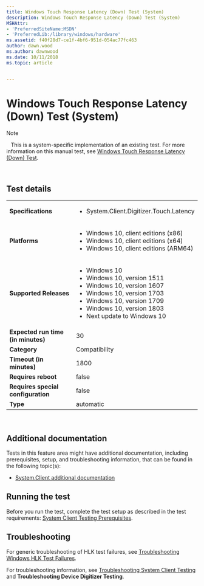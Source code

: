 ```yaml
---
title: Windows Touch Response Latency (Down) Test (System)
description: Windows Touch Response Latency (Down) Test (System)
MSHAttr:
- 'PreferredSiteName:MSDN'
- 'PreferredLib:/library/windows/hardware'
ms.assetid: f40f28d7-ce1f-4bf6-951d-054ac77fc463
author: dawn.wood
ms.author: dawnwood
ms.date: 10/11/2018
ms.topic: article


---
```


# <span id="p_hlk_test.caa16fdf-eef6-40a6-bd80-f1079aa227bc"></span>Windows Touch Response Latency (Down) Test (System)

>[!NOTE]
>  
This is a system-specific implementation of an existing test. For more information on this manual test, see [Windows Touch Response Latency (Down) Test](2ab4ddd6-e2e8-4e28-8bcc-2fe4eda21e31.md).

 

## Test details
|||
|---|---|
| **Specifications**  | <ul><li>System.Client.Digitizer.Touch.Latency</li></ul> |  
| **Platforms**   | <ul><li>Windows 10, client editions (x86)</li><li>Windows 10, client editions (x64)</li><li>Windows 10, client editions (ARM64)</li></ul> |
| **Supported Releases** | <ul><li>Windows 10</li><li>Windows 10, version 1511</li><li>Windows 10, version 1607</li><li>Windows 10, version 1703</li><li>Windows 10, version 1709</li><li>Windows 10, version 1803</li><li>Next update to Windows 10</li></ul> |
|**Expected run time (in minutes)**| 30 |
|**Category**| Compatibility |
|**Timeout (in minutes)**| 1800 |
|**Requires reboot**| false |
|**Requires special configuration**| false |
|**Type**| automatic |

 

## <span id="Additional_documentation"></span><span id="additional_documentation"></span><span id="ADDITIONAL_DOCUMENTATION"></span>Additional documentation


Tests in this feature area might have additional documentation, including prerequisites, setup, and troubleshooting information, that can be found in the following topic(s):

-   [System.Client additional documentation](system-client-additional-documentation.md)

## <span id="Running_the_test"></span><span id="running_the_test"></span><span id="RUNNING_THE_TEST"></span>Running the test


Before you run the test, complete the test setup as described in the test requirements: [System Client Testing Prerequisites](system-client-testing-prerequisites.md).

## <span id="Troubleshooting"></span><span id="troubleshooting"></span><span id="TROUBLESHOOTING"></span>Troubleshooting


For generic troubleshooting of HLK test failures, see [Troubleshooting Windows HLK Test Failures](..\user\troubleshooting-windows-hlk-test-failures.md).

For troubleshooting information, see [Troubleshooting System Client Testing](troubleshooting-system-client-testing.md) and **Troubleshooting Device Digitizer Testing**.

 

 






